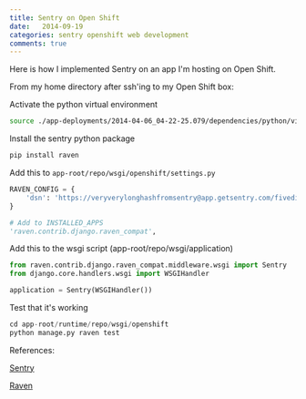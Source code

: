 ```yaml
---
title: Sentry on Open Shift
date:   2014-09-19
categories: sentry openshift web development
comments: true
---
```


Here is how I implemented Sentry on an app I'm hosting on Open Shift.

From my home directory after ssh'ing to my Open Shift box:

Activate the python virtual environment

```bash
source ./app-deployments/2014-04-06_04-22-25.079/dependencies/python/virtenv/bin/activate
```

Install the sentry python package

```bash
pip install raven
```

Add this to `app-root/repo/wsgi/openshift/settings.py`

```python
RAVEN_CONFIG = {
    'dsn': 'https://veryverylonghashfromsentry@app.getsentry.com/fivedigitnumber',
}

# Add to INSTALLED_APPS
'raven.contrib.django.raven_compat',
```

Add this to the wsgi script (app-root/repo/wsgi/application)

```python
from raven.contrib.django.raven_compat.middleware.wsgi import Sentry
from django.core.handlers.wsgi import WSGIHandler

application = Sentry(WSGIHandler())
```

Test that it's working

```python
cd app-root/runtime/repo/wsgi/openshift
python manage.py raven test
```

References:

[Sentry](https://app.getsentry.com/project-name/app-name/docs/django)

[Raven](http://raven.readthedocs.org/en/latest/config/django.html)

